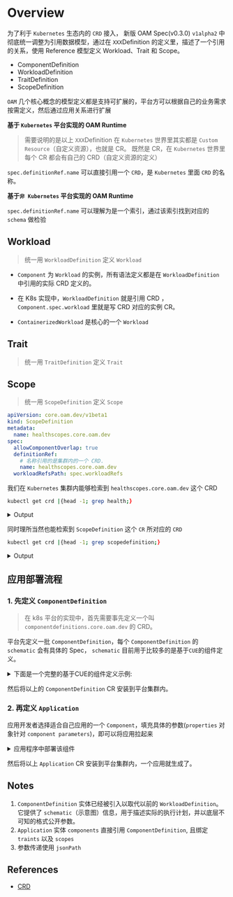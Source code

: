 # Overview

为了利于 `Kubernetes` 生态内的 `CRD` 接入， 新版 OAM Spec(v0.3.0) `v1alpha2`  中彻底统一调整为引用数据模型，通过在 `XXX`Definition 的定义里，描述了一个引用的关系，使用 Reference 模型定义 Workload、Trait 和 Scope。

- ComponentDefinition
- WorkloadDefinition
- TraitDefinition
- ScopeDefinition

`OAM` 几个核心概念的模型定义都是支持可扩展的，平台方可以根据自己的业务需求按需定义，然后通过应用关系进行扩展

**基于 `Kubernetes` 平台实现的 OAM Runtime**

> 需要说明的是以上 `XXX`Definition 在 `Kubernetes` 世界里其实都是 `Custom Resource`（自定义资源），也就是 CR。
> 既然是 CR，在 `Kubernetes`  世界里每个 CR 都会有自己的 CRD（自定义资源的定义）

`spec.definitionRef.name`  可以直接引用一个 `CRD`，是 `Kubernetes` 里面 `CRD` 的名称。

**基于`非 Kubernetes` 平台实现的 OAM Runtime**

`spec.definitionRef.name`  可以理解为是一个索引，通过该索引找到对应的 `schema` 做检验

## Workload

> 统一用 `WorkloadDefinition`  定义  `Workload`

- `Component`  为  `Workload` 的实例，所有语法定义都是在 `WorkloadDefinition`  中引用的实际 CRD 定义的。

- 在 K8s 实现中，`WorkloadDefinition` 就是引用 CRD ，`Component.spec.workload` 里就是写 CRD 对应的实例 CR。
- `ContainerizedWorkload` 是核心的一个 `Workload`

## Trait

> 统一用 `TraitDefinition`  定义  `Trait`

## Scope

> 统一用 `ScopeDefinition`  定义  `Scope`

```yaml
apiVersion: core.oam.dev/v1beta1
kind: ScopeDefinition
metadata:
  name: healthscopes.core.oam.dev
spec:
  allowComponentOverlap: true
  definitionRef:
    # 名称引用的是集群内的一个 CRD.
    name: healthscopes.core.oam.dev
  workloadRefsPath: spec.workloadRefs
```

我们在 `Kubernetes`  集群内能够检索到 `healthscopes.core.oam.dev` 这个 CRD

```bash
kubectl get crd |{head -1; grep health;}
```

<details>
    <summary>Output</summary>

```bash
NAME                                                CREATED AT
healthscopes.core.oam.dev                           2021-07-25T12:36:23Z
```

</details>

同时理所当然也能检索到 `ScopeDefinition`  这个 `CR` 所对应的 `CRD`

```bash
kubectl get crd |{head -1; grep scopedefinition;}
```

<details>
	<summary>Output</summary>

```bash
NAME                                                CREATED AT
scopedefinitions.core.oam.dev                       2021-07-25T12:36:23Z
```

</details>

## 应用部署流程

### 1. 先定义 `ComponentDefinition`

> 在 k8s 平台的实现中，首先需要事先定义一个叫 `componentdefinitions.core.oam.dev` 的 CRD。

平台先定义一批 `ComponentDefinition`，每个  `ComponentDefinition` 的 `schematic` 会有具体的 Spec，  `schematic` 目前用于比较多的是基于`CUE`的组件定义。

<details>
	<summary>下面是一个完整的基于CUE的组件定义示例:</summary>

`spec.workload.definition`  和  `spec.workload.type` 互斥，只能二选一作为一个定义

```yaml
apiVersion: core.oam.dev/v1beta1
kind: ComponentDefinition
metadata:
  name: webserver
  annotations:
    definition.oam.dev/description: "webserver is a combo of Deployment + Service"
spec:
  workload:
    definition:
      apiVersion: apps/v1
      kind: Deployment
  schematic:
    cue:
      template: |
        output: {
            apiVersion: "apps/v1"
            kind:       "Deployment"
            spec: {
                selector: matchLabels: {
                    "app.oam.dev/component": context.name
                }
                template: {
                    metadata: labels: {
                        "app.oam.dev/component": context.name
                    }
                    spec: {
                        containers: [{
                            name:  context.name
                            image: parameter.image

                            if parameter["cmd"] != _|_ {
                                command: parameter.cmd
                            }

                            if parameter["env"] != _|_ {
                                env: parameter.env
                            }

                            if context["config"] != _|_ {
                                env: context.config
                            }

                            ports: [{
                                containerPort: parameter.port
                            }]

                            if parameter["cpu"] != _|_ {
                                resources: {
                                    limits:
                                        cpu: parameter.cpu
                                    requests:
                                        cpu: parameter.cpu
                                }
                            }
                        }]
                }
                }
            }
        }
        // an extra template
        outputs: service: {
            apiVersion: "v1"
            kind:       "Service"
            spec: {
                selector: {
                    "app.oam.dev/component": context.name
                }
                ports: [
                    {
                        port:       parameter.port
                        targetPort: parameter.port
                    },
                ]
            }
        }
        parameter: {
            image: string
            cmd?: [...string]
            port: *80 | int
            env?: [...{
                name:   string
                value?: string
                valueFrom?: {
                    secretKeyRef: {
                        name: string
                        key:  string
                    }
                }
            }]
            cpu?: string
        }
```
</details>

然后将以上的 `ComponentDefinition` CR 安装到平台集群内。

### 2. 再定义 `Application`

应用开发者选择适合自己应用的一个 `Component`，填充具体的参数(`properties` 对象针对 `component parameters`)，即可以将应用拉起来

<details>
	<summary>应用程序中部署该组件</summary>

.spec.components[0].type 的值为 `webserver` 为第一步 `ComponentDefinition` 的定义名称

```yaml
apiVersion: core.oam.dev/v1beta1
kind: Application
metadata:
  name: webserver-demo
spec:
  components:
    - name: hello-world             # instance name
      type: webserver               # reference to the component definition
      properties:                   # parameter values
        image: crccheck/hello-world
        port: 8000
        env:
        - name: "foo"
          value: "bar"
        cpu: "100m"
```
</details>

然后将以上 `Application` CR 安装到平台集群内，一个应用就生成了。

## Notes

1. `ComponentDefinition` 实体已经被引入以取代以前的 `WorkloadDefinition`。它提供了 `schematic`（示意图）信息，用于描述实际的执行计划，并以底层不可知的格式公开参数。
2. `Application` 实体 `components` 直接引用 `ComponentDefinition`, 且绑定 `traints` 以及 `scopes`
3. 参数传递使用 `jsonPath`

## References

- [CRD](../01-CRD/README.md)